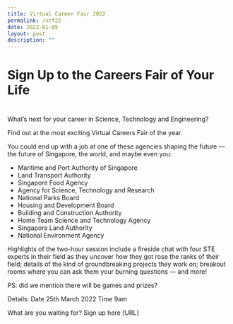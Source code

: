 ```yaml
---
title: Virtual Career Fair 2022
permalink: /vcf22
date: 2022-01-05
layout: post
description: ""
---
```

# Sign Up to the Careers Fair of Your Life 
# 
What’s next for your career in Science, Technology and Engineering? 
 
Find out at the most exciting Virtual Careers Fair of the year.  
 
You could end up with a job at one of these agencies shaping the future — the future of Singapore, the world, and maybe even you: 

* Maritime and Port Authority of Singapore  
* Land Transport Authority  
* Singapore Food Agency  
* Agency for Science, Technology and Research  
* National Parks Board  
* Housing and Development Board  
* Building and Construction Authority  
* Home Team Science and Technology Agency  
* Singapore Land Authority  
* National Environment Agency  

 
Highlights of the two-hour session include a fireside chat with four STE experts in their field as they uncover how they got rose the ranks of their field; details of the kind of groundbreaking projects they work on; breakout rooms where you can ask them your burning questions — and more!  
 
PS: did we mention there will be games and prizes? 

Details: 
Date 25th March 2022
Time 9am
 
What are you waiting for? Sign up here [URL] 